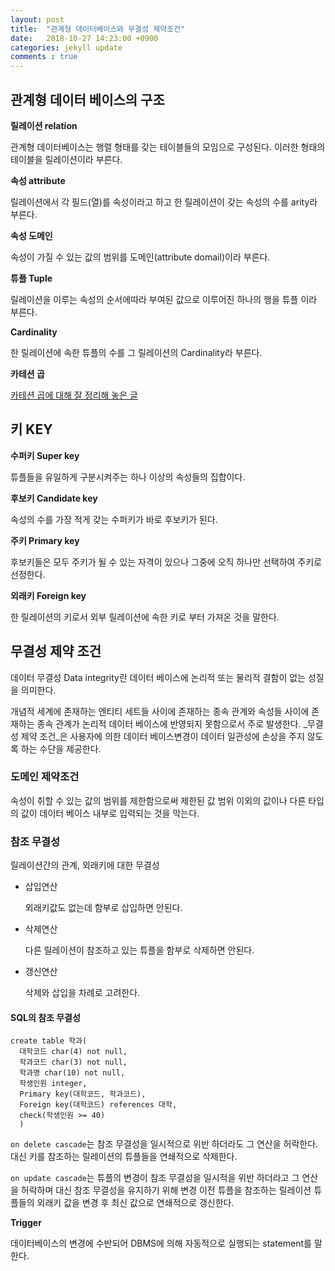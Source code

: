 ```yaml
---
layout: post
title:  "관계형 데이터베이스와 무결성 제약조건"
date:   2018-10-27 14:23:00 +0900
categories: jekyll update
comments : true
---
```



## 관계형 데이터 베이스의 구조

**릴레이션 relation**

관계형 데이터베이스는 행렬 형태를 갖는 테이블들의 모임으로 구성된다. 이러한 형태의 테이블을 릴레이션이라 부른다.

**속성 attribute**

릴레이션에서 각 필드(열)를 속성이라고 하고 한 릴레이션이 갖는 속성의 수를 arity라 부른다.

**속성 도메인**

속성이 가질 수 있는 값의 범위를 도메인(attribute domail)이라 부른다.

**튜플 Tuple**

릴레이션을 이루는 속성의 순서에따라 부여된 값으로 이루어진 하나의 행을 튜플 이라 부른다.

**Cardinality**

한 릴레이션에 속한 튜플의 수를 그 릴레이션의 Cardinality라 부른다.

**카테션 곱**

[카테션 곱에 대해 잘 정리해 놓은 글](http://blog.naver.com/PostView.nhn?blogId=jinsol1&logNo=100024671562)

## 키 KEY

**수퍼키 Super key**

튜플들을 유일하게 구분시켜주는 하나 이상의 속성들의 집합이다.

**후보키 Candidate key**

속성의 수를 가장 적게 갖는 수퍼키가 바로 후보키가 된다.

**주키 Primary key**

후보키들은 모두 주키가 될 수 있는 자격이 있으나 그중에 오직 하나만 선택하여 주키로 선정한다.

**외래키 Foreign key**

한 릴레이션의 키로서 외부 릴레이션에 속한 키로 부터 가져온 것을 말한다.

## 무결성 제약 조건

데이터 무결성 Data integrity란 데이터 베이스에 논리적 또는 물리적 결함이 없는 성질을 의미한다.

개념적 세계에 존재하는 엔티티 세트들 사이에 존재하는 종속 관계와 속성들 사이에 존재하는 종속 관계가 논리적 데이터 베이스에 반영되지 못함으로서 주로 발생한다. _무결성 제약 조건_은 사용자에 의한 데이터 베이스변경이 데이터 일관성에 손상을 주지 않도록 하는 수단을 제공한다.

### 도메인 제약조건

속성이 취할 수 있는 값의 범위를 제한함으로써 제한된 값 범위 이외의 값이나 다른 타입의 값이 데이터 베이스 내부로 입력되는 것을 막는다.

### 참조 무결성

릴레이션간의 관계, 외래키에 대한 무결성

- 삽입연산

  외래키값도 없는데 함부로 삽입하면 안된다.

- 삭제연산

  다른 릴레이션이 참조하고 있는 튜플을 함부로 삭제하면 안된다.

- 갱신연산

  삭제와 삽입을 차례로 고려한다.

#### SQL의 참조 무결성

```
create table 학과(
  대학코드 char(4) not null,
  학과코드 char(3) not null,
  학과명 char(10) not null,
  학생인원 integer,
  Primary key(대학코드, 학과코드),
  Foreign key(대학코드) references 대학,
  check(학생인원 >= 40)
  )
```

`on delete cascade`는 참조 무결성을 일시적으로 위반 하더라도 그 연산을 허락한다. 대신 키를 참조하는 릴레이션의 튜플들을 연쇄적으로 삭제한다.

`on update cascade`는 튜플의 변경이 참조 무결성을 일시적을 위반 하더라고 그 연산을 허락하며 대신 참조 무결성을 유지하기 위해 변경 이전 튜플을 참조하는 릴레이션 튜플들의 외래키 값을 변경 후 최신 값으로 연쇄적으로 갱신한다.

**Trigger**

데이터베이스의 변경에 수반되어 DBMS에 의해 자동적으로 실행되는 statement를 말한다.
